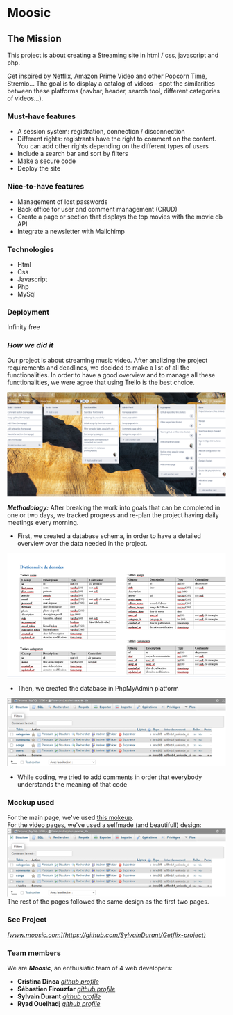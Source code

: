 # Moosic

## The Mission

This project is about creating a Streaming site in html / css, javascript and php.

Get inspired by Netflix, Amazon Prime Video and other Popcorn Time, Stremio... The goal is to display a catalog of videos - spot the similarities between these platforms (navbar, header, search tool, different categories of videos…).

### Must-have features

- A session system: registration, connection / disconnection
- Different rights: registrants have the right to comment on the content. You can add other rights depending on the different types of users
- Include a search bar and sort by filters
- Make a secure code
- Deploy the site

### Nice-to-have features

- Management of lost passwords
- Back office for user and comment management (CRUD)
- Create a page or section that displays the top movies with the movie db API
- Integrate a newsletter with Mailchimp

### Technologies

- Html
- Css
- Javascript
- Php
- MySql

### Deployment

Infinity free

### *How we did it*

Our project is about streaming music video.
After analizing the project requirements and deadlines, we decided to make a list of all the functionalities.
In order to have a good overview and to manage all these functionalities, we were agree that using Trello is the best choice. 

[![](https://github.com/SylvainDurant/Getflix-project/blob/main/images/trelloCapture.png?raw=true)](https://github.com/SylvainDurant/Getflix-project/blob/main/images/trelloCapture.png?raw=true)

***Methodology:*** After breaking the work into goals that can be completed in one or two days, we tracked progress and re-plan the project having daily meetings every morning.

- First, we created a database schema, in order to have a detailed overview over the data needed in the project.

[![](https://github.com/SylvainDurant/Getflix-project/blob/main/images/DbSchemaCapture.png?raw=true)](https://github.com/SylvainDurant/Getflix-project/blob/main/images/DbSchemaCapture.png?raw=true)

- Then, we created the database in PhpMyAdmin platform

[![](https://github.com/SylvainDurant/Getflix-project/blob/main/images/DbCapture.png?raw=true)](https://github.com/SylvainDurant/Getflix-project/blob/main/images/DbCapture.png?raw=true)

- While coding, we tried to add comments in order that everybody understands the meaning of that code 

### Mockup used 
For the main page, we've used [this mokeup](http://demo.dawnthemes.com/viem/).  
For the video pages, we've used a selfmade (and beautifull) design:  
[![](https://github.com/SylvainDurant/Getflix-project/blob/main/images/DbCapture.png?raw=true)](https://github.com/SylvainDurant/Getflix-project/blob/main/images/video.png?raw=true)
The rest of the pages followed the same design as the first two pages.  
### See Project

*[www.moosic.com](https://github.com/SylvainDurant/Getflix-project)*

### Team members

We are ***Moosic***, an enthusiatic team of 4 web developers:

- **Cristina Dinca** *[github profile](https://github.com/Shticrina)*
- **Sébastien Firouzfar** *[github profile](https://github.com/SebastienFirouzfar)*
- **Sylvain Durant** *[github profile](https://github.com/SylvainDurant)*
- **Ryad Ouelhadj** *[github profile](https://github.com/ryadouelhadj)*
